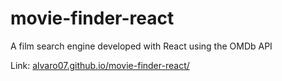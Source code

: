 # movie-finder-react
A film search engine developed with React using the OMDb API

 Link: [alvaro07.github.io/movie-finder-react/](alvaro07.github.io/movie-finder-react/)